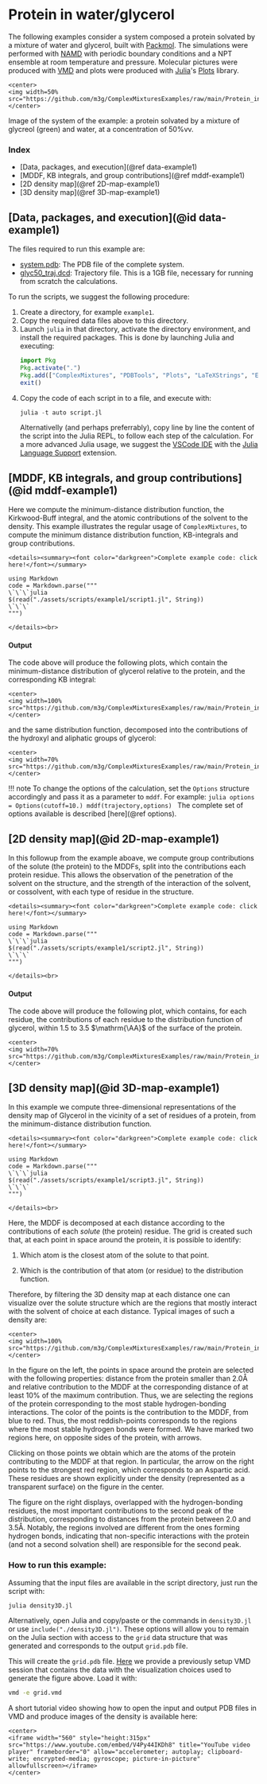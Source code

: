 # Protein in water/glycerol

The following examples consider a system composed a protein solvated by a mixture of water and glycerol, built with [Packmol](http://m3g.iqm.unicamp.br/packmol). The simulations were performed with [NAMD](https://www.ks.uiuc.edu/Research/namd/) with periodic boundary conditions and a NPT ensemble at room temperature and pressure. Molecular pictures were produced with [VMD](https://www.ks.uiuc.edu/Research/vmd/) and plots were produced with [Julia](https://julialang.org)'s [Plots](http://docs.juliaplots.org/latest/) library.

```@raw html
<center>
<img width=50% src="https://github.com/m3g/ComplexMixturesExamples/raw/main/Protein_in_Glycerol/Data/system.png">
</center>
```
Image of the system of the example: a protein solvated by a mixture of glycreol (green) and water, at a concentration of 50%vv. 

### Index

- [Data, packages, and execution](@ref data-example1)
- [MDDF, KB integrals, and group contributions](@ref mddf-example1)
- [2D density map](@ref 2D-map-example1)
- [3D density map](@ref 3D-map-example1)

## [Data, packages, and execution](@id data-example1)

The files required to run this example are:

- [system.pdb](https://raw.githubusercontent.com/m3g/ComplexMixturesExamples/main/Protein_in_Glycerol/Data/system.pdb): The PDB file of the complete system.
- [glyc50_traj.dcd](https://www.dropbox.com/scl/fi/zfq4o21dkttobg2pqd41m/glyc50_traj.dcd?rlkey=el3k6t0fx6w5yiqktyx96gzg6&dl=0): Trajectory file. This is a 1GB file, necessary for running from scratch the calculations.

To run the scripts, we suggest the following procedure:

1. Create a directory, for example `example1`.
2. Copy the required data files above to this directory.
3. Launch `julia` in that directory, activate the directory environment, and install the required packages. 
   This is done by launching Julia and executing:
   ```julia
   import Pkg 
   Pkg.activate(".")
   Pkg.add(["ComplexMixtures", "PDBTools", "Plots", "LaTeXStrings", "EasyFit"])
   exit()
   ```
4. Copy the code of each script in to a file, and execute with:
   ```julia
   julia -t auto script.jl
   ```
   Alternativelly (and perhaps preferrably), copy line by line the content of the script into
   the Julia REPL, to follow each step of the calculation. For a more advanced Julia usage,
   we suggest the [VSCode IDE](https://code.visualstudio.com/) with the 
   [Julia Language Support](https://www.julia-vscode.org/docs/dev/gettingstarted/) extension. 

## [MDDF, KB integrals, and group contributions](@id mddf-example1)

Here we compute the minimum-distance distribution function, the Kirkwood-Buff integral, and the atomic contributions of the solvent to the density.
This example illustrates the regular usage of `ComplexMixtures`, to compute the minimum distance distribution function, KB-integrals and group contributions. 

```@raw html
<details><summary><font color="darkgreen">Complete example code: click here!</font></summary>
```
```@eval
using Markdown
code = Markdown.parse("""
\`\`\`julia
$(read("./assets/scripts/example1/script1.jl", String))
\`\`\`
""")
```
```@raw html
</details><br>
```

#### Output 

The code above will produce the following plots, which contain the minimum-distance distribution of 
glycerol relative to the protein, and the corresponding KB integral:

```@raw html
<center>
<img width=100% src="https://github.com/m3g/ComplexMixturesExamples/raw/main/Protein_in_Glycerol/MDDF/mddf.png">
</center>
```

and the same distribution function, decomposed into the contributions of the hydroxyl and aliphatic groups of glycerol:

```@raw html
<center>
<img width=70% src="https://github.com/m3g/ComplexMixturesExamples/raw/main/Protein_in_Glycerol/MDDF/mddf_atom_contrib.png">
</center>
```

!!! note
    To change the options of the calculation, set the `Options` structure accordingly and pass it as a parameter to `mddf`. For example:
    ```julia
    options = Options(cutoff=10.)
    mddf(trajectory,options)
    ```
    The complete set of options available is described [here](@ref options).

## [2D density map](@id 2D-map-example1)

In this followup from the example aboave, we compute group contributions of the solute (the protein) to the MDDFs,
split into the contributions each protein residue. This allows the observation of the penetration of the solvent
on the structure, and the strength of the interaction of the solvent, or cossolvent, with each type of residue
in the structure.

```@raw html
<details><summary><font color="darkgreen">Complete example code: click here!</font></summary>
```
```@eval
using Markdown
code = Markdown.parse("""
\`\`\`julia
$(read("./assets/scripts/example1/script2.jl", String))
\`\`\`
""")
```
```@raw html
</details><br>
```

#### Output 

The code above will produce the following plot, which contains, for each residue, the contributions
of each residue to the distribution function of glycerol, within 1.5 to 3.5 $\mathrm{\AA}$ of the
surface of the protein.

```@raw html
<center>
<img width=70% src="https://github.com/m3g/ComplexMixturesExamples/raw/main/Protein_in_Glycerol/Density2D/density2D.png">
</center>
```

## [3D density map](@id 3D-map-example1)

In this example we compute three-dimensional representations of the density map of Glycerol in the vicinity of a set of residues of a protein, from the minimum-distance distribution function. 

```@raw html
<details><summary><font color="darkgreen">Complete example code: click here!</font></summary>
```
```@eval
using Markdown
code = Markdown.parse("""
\`\`\`julia
$(read("./assets/scripts/example1/script3.jl", String))
\`\`\`
""")
```
```@raw html
</details><br>
```

Here, the MDDF is decomposed at each distance according to the contributions of each *solute* (the protein) residue. The grid is created such that, at each point in space around the protein, it is possible to identify: 

1. Which atom is the closest atom of the solute to that point.

2. Which is the contribution of that atom (or residue) to the distribution function.

Therefore, by filtering the 3D density map at each distance one can visualize over the solute structure which are the regions that mostly interact with the solvent of choice at each distance. Typical images of such a density are:

```@raw html
<center>
<img width=100% src="https://github.com/m3g/ComplexMixturesExamples/raw/main/Protein_in_Glycerol/Density3D/density3D_final.png">
</center>
```

In the figure on the left, the points in space around the protein are selected with the following properties: distance from the protein smaller than 2.0Å and relative contribution to the MDDF at the corresponding distance of at least 10% of the maximum contribution. Thus, we are selecting the regions of the protein corresponding to the most stable hydrogen-bonding interactions. The color of the points is the contribution to the MDDF, from blue to red. Thus, the most reddish-points corresponds to the regions where the most stable hydrogen bonds were formed. We have marked two regions here, on opposite sides of the protein, with arrows.

Clicking on those points we obtain which are the atoms of the protein contributing to the MDDF at that region. In particular, the arrow on the right points to the strongest red region, which corresponds to an Aspartic acid. These residues are shown explicitly under the density (represented as a transparent surface) on the figure in the center.

The figure on the right displays, overlapped with the hydrogen-bonding residues, the most important contributions to the second peak of the distribution, corresponding to distances from the protein between 2.0 and 3.5Å. Notably, the regions involved are different from the ones forming hydrogen bonds, indicating that non-specific interactions with the protein (and not a second solvation shell) are responsible for the second peak. 

### How to run this example:

Assuming that the input files are available in the script directory, just run the script with:

```bash
julia density3D.jl
```

Alternatively, open Julia and copy/paste or the commands in `density3D.jl` or use `include("./density3D.jl")`. These options will allow you to remain on the Julia section with access to the `grid` data structure that was generated and corresponds to the output `grid.pdb` file. 

This will create the `grid.pdb` file. [Here](https://raw.githubusercontent.com/m3g/ComplexMixturesExamples/main/Protein_in_Glycerol/Density3D/grid.vmd) we provide a previously setup VMD session that contains the data with the visualization choices used to generate the figure above. Load it with:

```bash
vmd -e grid.vmd
```

A short tutorial video showing how to open the input and output PDB files in VMD and produce images of the density is available here: 

```@raw html
<center>
<iframe width="560" style="height:315px" src="https://www.youtube.com/embed/V4Py44IKDh8" title="YouTube video player" frameborder="0" allow="accelerometer; autoplay; clipboard-write; encrypted-media; gyroscope; picture-in-picture" allowfullscreen></iframe>
</center>
```
